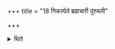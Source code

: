 +++
title = "18 निकल्पेते ब्रह्मचारी पुंश्चली"

+++

<details><summary>थिते</summary>

18. In front of the Southern door of the Sadas a Veda student and an harlot who are going to quarrel afterwards are kept ready.  

[^1]: See XXI.19.5.  
</details>
